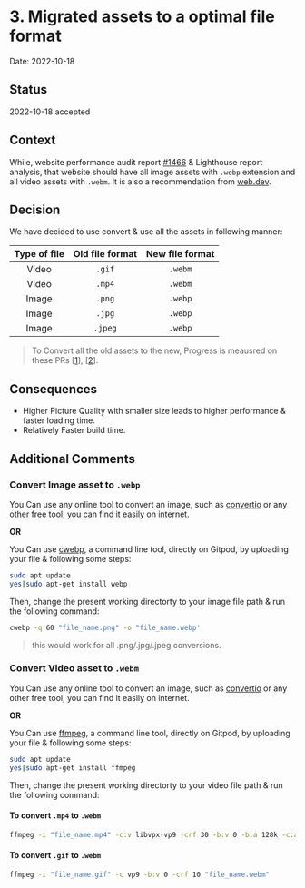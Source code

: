 # 3. Migrated assets to a optimal file format

Date: 2022-10-18

## Status

2022-10-18 accepted

## Context

While, website performance audit report [#1466](https://github.com/gitpod-io/website/issues/1466) & Lighthouse report analysis, that website should have all image assets with `.webp` extension and all video assets with `.webm`. It is also a recommendation from [web.dev](https://web.dev/efficient-animated-content/#why-you-should-replace-animated-gifs-with-video).

## Decision

We have decided to use convert & use all the assets in following manner:

| Type of file | Old file format | New file format |
| :----------: | :-------------: | :-------------: |
|    Video     |     `.gif`      |     `.webm`     |
|    Video     |     `.mp4`      |     `.webm`     |
|    Image     |     `.png`      |     `.webp`     |
|    Image     |     `.jpg`      |     `.webp`     |
|    Image     |     `.jpeg`     |     `.webp`     |

> To Convert all the old assets to the new, Progress is meausred on these PRs [[1](https://github.com/gitpod-io/website/pull/2923)], [[2](https://github.com/gitpod-io/website/pull/2921)].

## Consequences

-   Higher Picture Quality with smaller size leads to higher performance & faster loading time.
-   Relatively Faster build time.

## Additional Comments

### Convert Image asset to `.webp`

You Can use any online tool to convert an image, such as [convertio](https://convertio.co/png-webp/) or any other free tool, you can find it easily on internet.

**OR**

You Can use [cwebp](https://developers.google.com/speed/webp/docs/cwebp), a command line tool, directly on Gitpod, by uploading your file & following some steps:

```sh
sudo apt update
yes|sudo apt-get install webp
```

Then, change the present working directorty to your image file path & run the following command:

```sh
cwebp -q 60 "file_name.png" -o "file_name.webp'
```

> this would work for all .png/.jpg/.jpeg conversions.

### Convert Video asset to `.webm`

You Can use any online tool to convert an image, such as [convertio](https://convertio.co/mp4-webm/) or any other free tool, you can find it easily on internet.

**OR**

You Can use [ffmpeg](https://ffmpeg.org/), a command line tool, directly on Gitpod, by uploading your file & following some steps:

```sh
sudo apt update
yes|sudo apt-get install ffmpeg
```

Then, change the present working directorty to your video file path & run the following command:

#### To convert `.mp4` to `.webm`

```sh
ffmpeg -i "file_name.mp4" -c:v libvpx-vp9 -crf 30 -b:v 0 -b:a 128k -c:a libopus "file_name.webm"
```

#### To convert `.gif` to `.webm`

```sh
ffmpeg -i "file_name.gif" -c vp9 -b:v 0 -crf 10 "file_name.webm"
```
